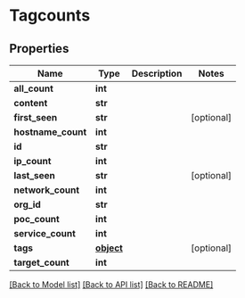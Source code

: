 # Tagcounts

## Properties
Name | Type | Description | Notes
------------ | ------------- | ------------- | -------------
**all_count** | **int** |  | 
**content** | **str** |  | 
**first_seen** | **str** |  | [optional] 
**hostname_count** | **int** |  | 
**id** | **str** |  | 
**ip_count** | **int** |  | 
**last_seen** | **str** |  | [optional] 
**network_count** | **int** |  | 
**org_id** | **str** |  | 
**poc_count** | **int** |  | 
**service_count** | **int** |  | 
**tags** | [**object**](.md) |  | [optional] 
**target_count** | **int** |  | 

[[Back to Model list]](../README.md#documentation-for-models) [[Back to API list]](../README.md#documentation-for-api-endpoints) [[Back to README]](../README.md)



